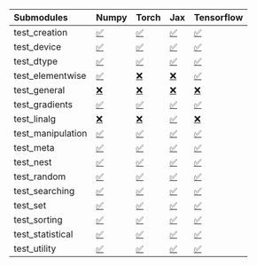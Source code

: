 | Submodules        | Numpy                                                                                                                           | Torch                                                                                                                           | Jax                                                                                                                             | Tensorflow                                                                                                                      |
|:------------------|:--------------------------------------------------------------------------------------------------------------------------------|:--------------------------------------------------------------------------------------------------------------------------------|:--------------------------------------------------------------------------------------------------------------------------------|:--------------------------------------------------------------------------------------------------------------------------------|
| test_creation     | <a href="https://github.com/unifyai/ivy/runs/8099864638?check_suite_focus=true" rel="noopener noreferrer" target="_blank">✅</a> | <a href="https://github.com/unifyai/ivy/runs/8099866745?check_suite_focus=true" rel="noopener noreferrer" target="_blank">✅</a> | <a href="https://github.com/unifyai/ivy/runs/8099868889?check_suite_focus=true" rel="noopener noreferrer" target="_blank">✅</a> | <a href="https://github.com/unifyai/ivy/runs/8099870562?check_suite_focus=true" rel="noopener noreferrer" target="_blank">✅</a> |
| test_device       | <a href="https://github.com/unifyai/ivy/runs/8099864831?check_suite_focus=true" rel="noopener noreferrer" target="_blank">✅</a> | <a href="https://github.com/unifyai/ivy/runs/8099866917?check_suite_focus=true" rel="noopener noreferrer" target="_blank">✅</a> | <a href="https://github.com/unifyai/ivy/runs/8099869020?check_suite_focus=true" rel="noopener noreferrer" target="_blank">✅</a> | <a href="https://github.com/unifyai/ivy/runs/8099870639?check_suite_focus=true" rel="noopener noreferrer" target="_blank">✅</a> |
| test_dtype        | <a href="https://github.com/unifyai/ivy/runs/8099864951?check_suite_focus=true" rel="noopener noreferrer" target="_blank">✅</a> | <a href="https://github.com/unifyai/ivy/runs/8099867076?check_suite_focus=true" rel="noopener noreferrer" target="_blank">✅</a> | <a href="https://github.com/unifyai/ivy/runs/8099869166?check_suite_focus=true" rel="noopener noreferrer" target="_blank">✅</a> | <a href="https://github.com/unifyai/ivy/runs/8099870724?check_suite_focus=true" rel="noopener noreferrer" target="_blank">✅</a> |
| test_elementwise  | <a href="https://github.com/unifyai/ivy/runs/8099865086?check_suite_focus=true" rel="noopener noreferrer" target="_blank">✅</a> | <a href="https://github.com/unifyai/ivy/runs/8099867204?check_suite_focus=true" rel="noopener noreferrer" target="_blank">❌</a> | <a href="https://github.com/unifyai/ivy/runs/8099869258?check_suite_focus=true" rel="noopener noreferrer" target="_blank">❌</a> | <a href="https://github.com/unifyai/ivy/runs/8099870803?check_suite_focus=true" rel="noopener noreferrer" target="_blank">✅</a> |
| test_general      | <a href="https://github.com/unifyai/ivy/runs/8099865233?check_suite_focus=true" rel="noopener noreferrer" target="_blank">❌</a> | <a href="https://github.com/unifyai/ivy/runs/8099867306?check_suite_focus=true" rel="noopener noreferrer" target="_blank">❌</a> | <a href="https://github.com/unifyai/ivy/runs/8099869378?check_suite_focus=true" rel="noopener noreferrer" target="_blank">❌</a> | <a href="https://github.com/unifyai/ivy/runs/8099870887?check_suite_focus=true" rel="noopener noreferrer" target="_blank">❌</a> |
| test_gradients    | <a href="https://github.com/unifyai/ivy/runs/8099865366?check_suite_focus=true" rel="noopener noreferrer" target="_blank">✅</a> | <a href="https://github.com/unifyai/ivy/runs/8099867414?check_suite_focus=true" rel="noopener noreferrer" target="_blank">✅</a> | <a href="https://github.com/unifyai/ivy/runs/8099869485?check_suite_focus=true" rel="noopener noreferrer" target="_blank">✅</a> | <a href="https://github.com/unifyai/ivy/runs/8099870975?check_suite_focus=true" rel="noopener noreferrer" target="_blank">✅</a> |
| test_linalg       | <a href="https://github.com/unifyai/ivy/runs/8099865479?check_suite_focus=true" rel="noopener noreferrer" target="_blank">❌</a> | <a href="https://github.com/unifyai/ivy/runs/8099867534?check_suite_focus=true" rel="noopener noreferrer" target="_blank">❌</a> | <a href="https://github.com/unifyai/ivy/runs/8099869614?check_suite_focus=true" rel="noopener noreferrer" target="_blank">✅</a> | <a href="https://github.com/unifyai/ivy/runs/8099871065?check_suite_focus=true" rel="noopener noreferrer" target="_blank">❌</a> |
| test_manipulation | <a href="https://github.com/unifyai/ivy/runs/8099865606?check_suite_focus=true" rel="noopener noreferrer" target="_blank">✅</a> | <a href="https://github.com/unifyai/ivy/runs/8099867667?check_suite_focus=true" rel="noopener noreferrer" target="_blank">✅</a> | <a href="https://github.com/unifyai/ivy/runs/8099869737?check_suite_focus=true" rel="noopener noreferrer" target="_blank">✅</a> | <a href="https://github.com/unifyai/ivy/runs/8099871202?check_suite_focus=true" rel="noopener noreferrer" target="_blank">✅</a> |
| test_meta         | <a href="https://github.com/unifyai/ivy/runs/8099865736?check_suite_focus=true" rel="noopener noreferrer" target="_blank">✅</a> | <a href="https://github.com/unifyai/ivy/runs/8099867763?check_suite_focus=true" rel="noopener noreferrer" target="_blank">✅</a> | <a href="https://github.com/unifyai/ivy/runs/8099869860?check_suite_focus=true" rel="noopener noreferrer" target="_blank">✅</a> | <a href="https://github.com/unifyai/ivy/runs/8099871337?check_suite_focus=true" rel="noopener noreferrer" target="_blank">✅</a> |
| test_nest         | <a href="https://github.com/unifyai/ivy/runs/8099865859?check_suite_focus=true" rel="noopener noreferrer" target="_blank">✅</a> | <a href="https://github.com/unifyai/ivy/runs/8099867864?check_suite_focus=true" rel="noopener noreferrer" target="_blank">✅</a> | <a href="https://github.com/unifyai/ivy/runs/8099869959?check_suite_focus=true" rel="noopener noreferrer" target="_blank">✅</a> | <a href="https://github.com/unifyai/ivy/runs/8099871468?check_suite_focus=true" rel="noopener noreferrer" target="_blank">✅</a> |
| test_random       | <a href="https://github.com/unifyai/ivy/runs/8099865976?check_suite_focus=true" rel="noopener noreferrer" target="_blank">✅</a> | <a href="https://github.com/unifyai/ivy/runs/8099867969?check_suite_focus=true" rel="noopener noreferrer" target="_blank">✅</a> | <a href="https://github.com/unifyai/ivy/runs/8099870067?check_suite_focus=true" rel="noopener noreferrer" target="_blank">✅</a> | <a href="https://github.com/unifyai/ivy/runs/8099871581?check_suite_focus=true" rel="noopener noreferrer" target="_blank">✅</a> |
| test_searching    | <a href="https://github.com/unifyai/ivy/runs/8099866088?check_suite_focus=true" rel="noopener noreferrer" target="_blank">✅</a> | <a href="https://github.com/unifyai/ivy/runs/8099868134?check_suite_focus=true" rel="noopener noreferrer" target="_blank">✅</a> | <a href="https://github.com/unifyai/ivy/runs/8099870168?check_suite_focus=true" rel="noopener noreferrer" target="_blank">✅</a> | <a href="https://github.com/unifyai/ivy/runs/8099871681?check_suite_focus=true" rel="noopener noreferrer" target="_blank">✅</a> |
| test_set          | <a href="https://github.com/unifyai/ivy/runs/8099866216?check_suite_focus=true" rel="noopener noreferrer" target="_blank">✅</a> | <a href="https://github.com/unifyai/ivy/runs/8099868285?check_suite_focus=true" rel="noopener noreferrer" target="_blank">✅</a> | <a href="https://github.com/unifyai/ivy/runs/8099870246?check_suite_focus=true" rel="noopener noreferrer" target="_blank">✅</a> | <a href="https://github.com/unifyai/ivy/runs/8099871803?check_suite_focus=true" rel="noopener noreferrer" target="_blank">✅</a> |
| test_sorting      | <a href="https://github.com/unifyai/ivy/runs/8099866333?check_suite_focus=true" rel="noopener noreferrer" target="_blank">✅</a> | <a href="https://github.com/unifyai/ivy/runs/8099868459?check_suite_focus=true" rel="noopener noreferrer" target="_blank">✅</a> | <a href="https://github.com/unifyai/ivy/runs/8099870331?check_suite_focus=true" rel="noopener noreferrer" target="_blank">✅</a> | <a href="https://github.com/unifyai/ivy/runs/8099871893?check_suite_focus=true" rel="noopener noreferrer" target="_blank">✅</a> |
| test_statistical  | <a href="https://github.com/unifyai/ivy/runs/8099866450?check_suite_focus=true" rel="noopener noreferrer" target="_blank">✅</a> | <a href="https://github.com/unifyai/ivy/runs/8099868593?check_suite_focus=true" rel="noopener noreferrer" target="_blank">✅</a> | <a href="https://github.com/unifyai/ivy/runs/8099870414?check_suite_focus=true" rel="noopener noreferrer" target="_blank">✅</a> | <a href="https://github.com/unifyai/ivy/runs/8099872015?check_suite_focus=true" rel="noopener noreferrer" target="_blank">✅</a> |
| test_utility      | <a href="https://github.com/unifyai/ivy/runs/8099866596?check_suite_focus=true" rel="noopener noreferrer" target="_blank">✅</a> | <a href="https://github.com/unifyai/ivy/runs/8099868744?check_suite_focus=true" rel="noopener noreferrer" target="_blank">✅</a> | <a href="https://github.com/unifyai/ivy/runs/8099870489?check_suite_focus=true" rel="noopener noreferrer" target="_blank">✅</a> | <a href="https://github.com/unifyai/ivy/runs/8099872146?check_suite_focus=true" rel="noopener noreferrer" target="_blank">✅</a> |